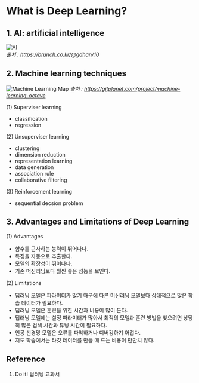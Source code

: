 # What is Deep Learning?

## 1. AI: artificial intelligence
![AI](https://user-images.githubusercontent.com/96757866/156586954-95b904e8-e7ef-4b03-9e15-37e0e7eddddb.png)   
*출처 : https://brunch.co.kr/@gdhan/10* 

## 2. Machine learning techniques
![Machine Learning Map](https://user-images.githubusercontent.com/96757866/156589721-dcc5587c-0c05-4714-a3f3-f78f8632741a.png)
*출처 : https://gitplanet.com/project/machine-learning-octave*

(1) Superviser learning
- classification
- regression   

(2) Unsuperviser learning
- clustering
- dimension reduction
- representation learning
- data generation
- association rule
- collaborative filtering   

(3) Reinforcement learning
- sequential decsion problem

## 3. Advantages and Limitations of Deep Learning
(1) Advantages
- 함수를 근사하는 능력이 뛰어나다.
- 특징을 자동으로 추출한다.
- 모델의 확장성이 뛰어나다.
- 기존 머신러닝보다 훨씬 좋은 성능을 보인다.

(2) Limitations
- 딥러닝 모델은 파라미터가 많기 때문에 다른 머신러닝 모델보다 상대적으로 많은 학습 데이터가 필요하다.
- 딥러닝 모델은 훈련을 위한 시간과 비용이 많이 든다.
- 딥러닝 모델에는 설정 파라미터가 많아서 최적의 모델과 훈련 방법을 찾으려면 상당히 많은 검색 시간과 튜닝 시간이 필요하다.
- 인공 신경망 모델은 오류를 파악하거나 디버깅하기 어렵다.
- 지도 학습에서는 타깃 데이터를 만들 때 드는 비용이 만만치 않다.


## Reference
1. Do it! 딥러닝 교과서
